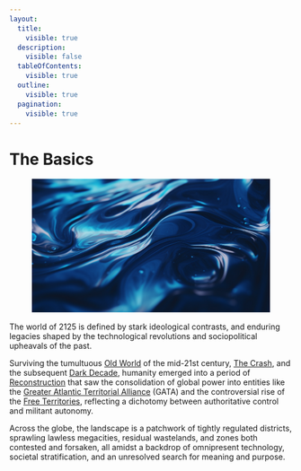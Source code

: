 ```yaml
---
layout:
  title:
    visible: true
  description:
    visible: false
  tableOfContents:
    visible: true
  outline:
    visible: true
  pagination:
    visible: true
---
```


# The Basics

<figure><img src="../../.gitbook/assets/nomoney420_extreme_close_up_of_ripples_in_a_dark_blue_black_liq_e3bc829e-c2b3-4e48-8361-96b103620e09.png" alt=""><figcaption></figcaption></figure>

The world of 2125 is defined by stark ideological contrasts, and enduring legacies shaped by the technological revolutions and sociopolitical upheavals of the past.

Surviving the tumultuous [Old World](the-old-world.md) of the mid-21st century, [The Crash](the-crash.md), and the subsequent [Dark Decade](the-dark-decade.md), humanity emerged into a period of [Reconstruction](the-reconstruction.md) that saw the consolidation of global power into entities like the [Greater Atlantic Territorial Alliance](../../nations/gata/) (GATA) and the controversial rise of the [Free Territories](../../nations/free-territories/), reflecting a dichotomy between authoritative control and militant autonomy.

Across the globe, the landscape is a patchwork of tightly regulated districts, sprawling lawless megacities, residual wastelands, and zones both contested and forsaken, all amidst a backdrop of omnipresent technology, societal stratification, and an unresolved search for meaning and purpose.
